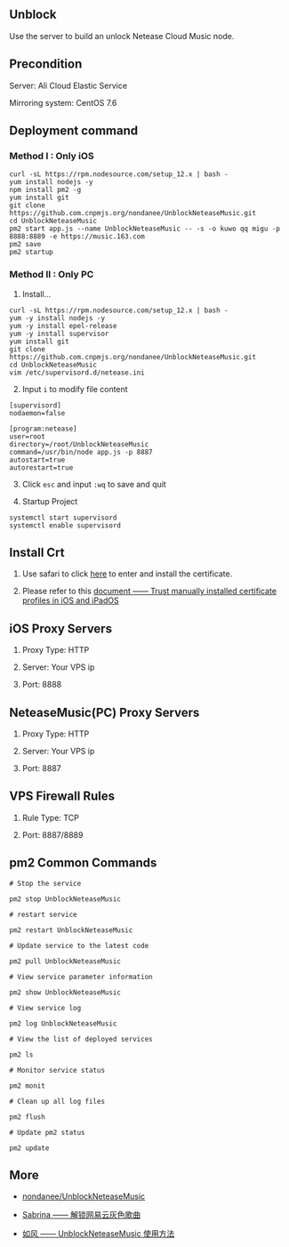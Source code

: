 ## Unblock

Use the server to build an unlock Netease Cloud Music node.

## Precondition

Server: Ali Cloud Elastic Service

Mirroring system: CentOS 7.6

## Deployment command

### Method I : Only iOS

```
curl -sL https://rpm.nodesource.com/setup_12.x | bash -
yum install nodejs -y
npm install pm2 -g
yum install git
git clone https://github.com.cnpmjs.org/nondanee/UnblockNeteaseMusic.git
cd UnblockNeteaseMusic
pm2 start app.js --name UnblockNeteaseMusic -- -s -o kuwo qq migu -p 8888:8889 -e https://music.163.com
pm2 save
pm2 startup
```

### Method II : Only PC

1. Install...

```
curl -sL https://rpm.nodesource.com/setup_12.x | bash -
yum -y install nodejs -y
yum -y install epel-release
yum -y install supervisor
yum install git
git clone https://github.com.cnpmjs.org/nondanee/UnblockNeteaseMusic.git
cd UnblockNeteaseMusic
vim /etc/supervisord.d/netease.ini
```

2. Input `i` to modify file content

```
[supervisord]
nodaemon=false

[program:netease]
user=root
directory=/root/UnblockNeteaseMusic
command=/usr/bin/node app.js -p 8887
autostart=true
autorestart=true
```

3. Click `esc` and input `:wq` to save and quit

4. Startup Project

```
systemctl start supervisord
systemctl enable supervisord
```

## Install Crt

1. Use safari to click [here](https://raw.githubusercontent.com/nondanee/UnblockNeteaseMusic/master/ca.crt) to enter and install the certificate.

2. Please refer to this [document —— Trust manually installed certificate profiles in iOS and iPadOS](https://support.apple.com/en-us/HT204477)

## iOS Proxy Servers

1. Proxy Type: HTTP

2. Server: Your VPS ip

3. Port: 8888

## NeteaseMusic(PC) Proxy Servers

1. Proxy Type: HTTP

2. Server: Your VPS ip

3. Port: 8887

## VPS Firewall Rules

1. Rule Type: TCP

2. Port: 8887/8889

## pm2 Common Commands

```
# Stop the service

pm2 stop UnblockNeteaseMusic

# restart service

pm2 restart UnblockNeteaseMusic

# Update service to the latest code

pm2 pull UnblockNeteaseMusic

# View service parameter information

pm2 show UnblockNeteaseMusic

# View service log

pm2 log UnblockNeteaseMusic

# View the list of deployed services

pm2 ls

# Monitor service status

pm2 monit

# Clean up all log files

pm2 flush

# Update pm2 status

pm2 update
```

## More

- [nondanee/UnblockNeteaseMusic](https://github.com/nondanee/UnblockNeteaseMusic)

- [Sabrina —— 解锁网易云灰色歌曲](https://merlinblog.xyz/wiki/neteasemusic.html)

- [如风 —— UnblockNeteaseMusic 使用方法](https://desperadoj.com/17.html)